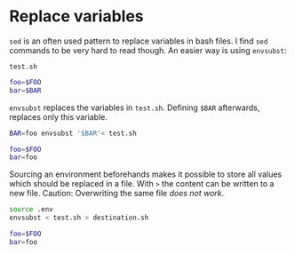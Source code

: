 # Replace variables

`sed` is an often used pattern to replace variables in bash files. I find `sed` commands to be very hard to read though. An easier way is using `envsubst`:

`test.sh`

```bash
foo=$FOO
bar=$BAR
```

`envsubst` replaces the variables in `test.sh`. Defining `$BAR` afterwards, replaces only this variable.

```bash
BAR=foo envsubst '$BAR'< test.sh

foo=$FOO
bar=foo
```

Sourcing an environment beforehands makes it possible to store all values which should be replaced in a file.
With `>` the content can be written to a new file. Caution: Overwriting the same file *does not work*.

```bash
source .env
envsubst < test.sh > destination.sh

foo=$FOO
bar=foo
```
